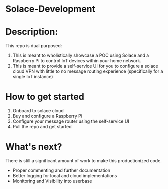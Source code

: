 # Solace-Development

# Description:
This repo is dual purposed:
1. This is meant to wholistically showcase a POC using Solace and a Raspberry Pi to control IoT devices within your home network.
2. This is meant to provide a self-service UI for you to configure a solace cloud VPN with little to no message routing experience (specifically for a single IoT instance)

# How to get started
1. Onboard to solace cloud
2. Buy and configure a Raspberry Pi
3. Configure your message router using the self-service UI
4. Pull the repo and get started

# What's next?
There is still a significant amount of work to make this productionized code.
- Proper commenting and further documentation
- Better logging for local and cloud implementations
- Monitoring and Visibility into userbase